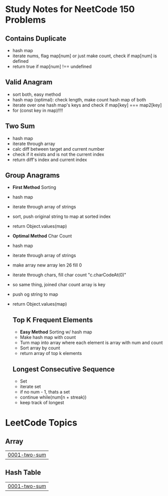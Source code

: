 # Study Notes for NeetCode 150 Problems

## Contains Duplicate
- hash map
- iterate nums, flag map[num] or just make count, check if map[num] is defined
- return true if map[num] !== undefined

## Valid Anagram
- sort both, easy method
- hash map (optimal): check length, make count hash map of both
- iterate over one hash map's keys and check if map[key] === map2[key]
- for (const key in map)!!!!

## Two Sum
- hash map
- iterate through array
- calc diff between target and current number
- check if it exists and is not the current index
- return diff's index and current index

## Group Anagrams
- **First Method** Sorting
- hash map
- iterate through array of strings
- sort, push original string to map at sorted index
- return Object.values(map)
- **Optimal Method** Char Count
- hash map
- iterate through array of strings
- make array new array len 26 fill 0
- iterate through chars, fill char count "c.charCodeAt(0)"
- so same thing, joined char count array is key
- push og string to map
- return Object.values(map)

  ## Top K Frequent Elements
  - **Easy Method** Sorting w/ hash map
  - Make hash map with count
  - Turn map into array where each element is array with num and count
  - Sort array by count
  - return array of top k elements
 
  ## Longest Consecutive Sequence
  - Set
  - iterate set
  - if no num - 1, thats a set
  - continue while(num[n + streak))
  - keep track of longest

<!---LeetCode Topics Start-->
# LeetCode Topics
## Array
|  |
| ------- |
| [0001-two-sum](https://github.com/lordbaldwin1/LeetCode/tree/master/0001-two-sum) |
## Hash Table
|  |
| ------- |
| [0001-two-sum](https://github.com/lordbaldwin1/LeetCode/tree/master/0001-two-sum) |
<!---LeetCode Topics End-->